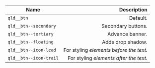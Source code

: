 | Name                   |                               Description |
|------------------------|------------------------------------------:|
| `qld__btn`             |                                  Default. |
| `qld__btn--secondary`  |                        Secondary buttons. |
| `qld__btn--tertiary`   |                           Advance banner. |
| `qld__btn--floating`   |                         Adds drop shadow. |
| `qld__btn--icon-lead`  | For styling <i> elements before the text. |
| `qld__btn--icon-trail` |  For styling <i> elements after the text. |
